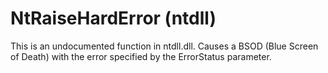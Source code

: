 # NtRaiseHardError (ntdll)
 
This is an undocumented function in ntdll.dll. Causes a BSOD (Blue Screen of Death) with the error specified by the ErrorStatus parameter.